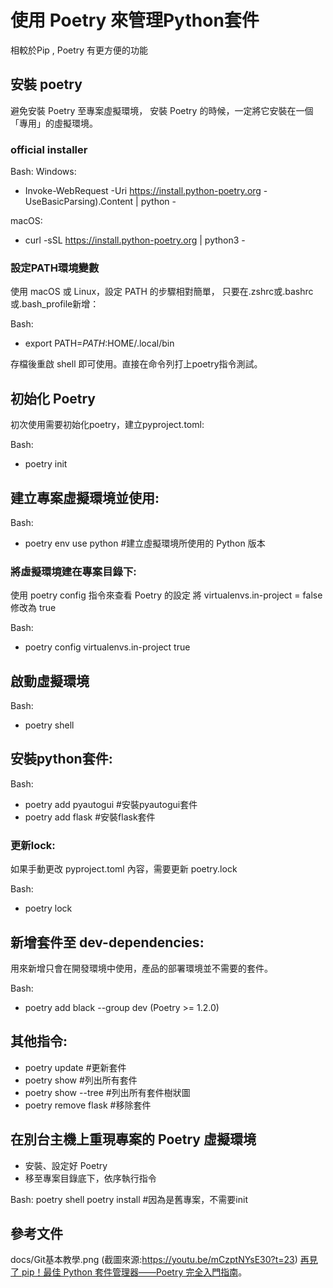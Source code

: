 # 使用 Poetry 來管理Python套件

相較於Pip , Poetry 有更方便的功能

## 安裝 poetry

避免安裝 Poetry 至專案虛擬環境，
安裝 Poetry 的時候，一定將它安裝在一個「專用」的虛擬環境。

### official installer

Bash:
Windows:
- Invoke-WebRequest -Uri https://install.python-poetry.org -UseBasicParsing).Content | python -

macOS:
- curl -sSL https://install.python-poetry.org | python3 -

### 設定PATH環境變數

使用 macOS 或 Linux，設定 PATH 的步驟相對簡單，
只要在.zshrc或.bashrc或.bash_profile新增：

Bash:
- export PATH=$PATH:$HOME/.local/bin

存檔後重啟 shell 即可使用。直接在命令列打上poetry指令測試。


## 初始化 Poetry

初次使用需要初始化poetry，建立pyproject.toml:

Bash:
- poetry init

## 建立專案虛擬環境並使用:

Bash:
- poetry env use python      #建立虛擬環境所使用的 Python 版本

### 將虛擬環境建在專案目錄下:

使用 poetry config 指令來查看 Poetry 的設定
將 virtualenvs.in-project = false 修改為 true

Bash:
- poetry config virtualenvs.in-project true

## 啟動虛擬環境

Bash:
- poetry shell

## 安裝python套件:

Bash:
- poetry add pyautogui  #安裝pyautogui套件
- poetry add flask      #安裝flask套件

### 更新lock:
如果手動更改 pyproject.toml 內容，需要更新 poetry.lock

Bash:
- poetry lock

## 新增套件至 dev-dependencies:
用來新增只會在開發環境中使用，產品的部署環境並不需要的套件。

Bash:
- poetry add black --group dev  (Poetry >= 1.2.0)

## 其他指令:

- poetry update         #更新套件
- poetry show           #列出所有套件
- poetry show --tree    #列出所有套件樹狀圖
- poetry remove flask   #移除套件


## 在別台主機上重現專案的 Poetry 虛擬環境
- 安裝、設定好 Poetry
- 移至專案目錄底下，依序執行指令

Bash:
poetry shell
poetry install        #因為是舊專案，不需要init


## 參考文件

docs/Git基本教學.png       (截圖來源:https://youtu.be/mCzptNYsE30?t=23)
[再見了 pip！最佳 Python 套件管理器——Poetry 完全入門指南](https://blog.kyomind.tw/python-poetry/)。  

